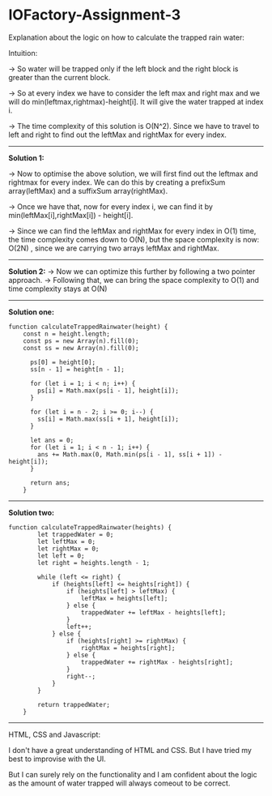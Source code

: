# IOFactory-Assignment-3

Explanation about the logic on how to calculate the trapped rain water:

Intuition:

-> So water will be trapped only if the left block and the right block is greater than the current block.

-> So at every index we have to consider the left max and right max and we will do min(leftmax,rightmax)-height[i]. It will give the water trapped at index i.

-> The time complexity of this solution is O(N^2). Since we have to travel to left and right to find out the leftMax and rightMax for every index.


-----------------------------------------------------------------------------------------------------------------------------------------------------------------------------------------------


**Solution 1:**

-> Now to optimise the above solution, we will first find out the leftmax and rightmax for every index. We can do this by creating a prefixSum array(leftMax) and a suffixSum array(rightMax).

-> Once we have that, now for every index i, we can find it by min(leftMax[i],rightMax[i]) - height[i]. 

-> Since we can find the leftMax and rightMax for every index in O(1) time, the time complexity comes down to O(N), but the space complexity is now: O(2N) , since we are carrying two arrays leftMax and rightMax.


-----------------------------------------------------------------------------------------------------------------------------------------------------------------------------------------------


**Solution 2:**
-> Now we can optimize this further by following a two pointer approach.
-> Following that, we can bring the space complexity to O(1) and time complexity stays at O(N)


-----------------------------------------------------------------------------------------------------------------------------------------------------------------------------------------------


**Solution one:**

    function calculateTrappedRainwater(height) {
        const n = height.length;
        const ps = new Array(n).fill(0);
        const ss = new Array(n).fill(0);

          ps[0] = height[0];
          ss[n - 1] = height[n - 1];

          for (let i = 1; i < n; i++) {
            ps[i] = Math.max(ps[i - 1], height[i]);
          }
        
          for (let i = n - 2; i >= 0; i--) {
            ss[i] = Math.max(ss[i + 1], height[i]);
          }
        
          let ans = 0;
          for (let i = 1; i < n - 1; i++) {
            ans += Math.max(0, Math.min(ps[i - 1], ss[i + 1]) - height[i]);
          }
        
          return ans;
        }


-----------------------------------------------------------------------------------------------------------------------------------------------------------------------------------------------



**Solution two:**

    function calculateTrappedRainwater(heights) {
            let trappedWater = 0;
            let leftMax = 0;
            let rightMax = 0;
            let left = 0;
            let right = heights.length - 1;
    
            while (left <= right) {
                if (heights[left] <= heights[right]) {
                    if (heights[left] > leftMax) {
                        leftMax = heights[left];
                    } else {
                        trappedWater += leftMax - heights[left];
                    }
                    left++;
                } else {
                    if (heights[right] >= rightMax) {
                        rightMax = heights[right];
                    } else {
                        trappedWater += rightMax - heights[right];
                    }
                    right--;
                }
            }
    
            return trappedWater;
        }

-----------------------------------------------------------------------------------------------------------------------------------------------------------------------------------------------



HTML, CSS and Javascript:

I don't have a great understanding of HTML and CSS. But I have tried my best to improvise with the UI. 

But I can surely rely on the functionality and I am confident about the logic as the amount of water trapped will always comeout to be correct.

